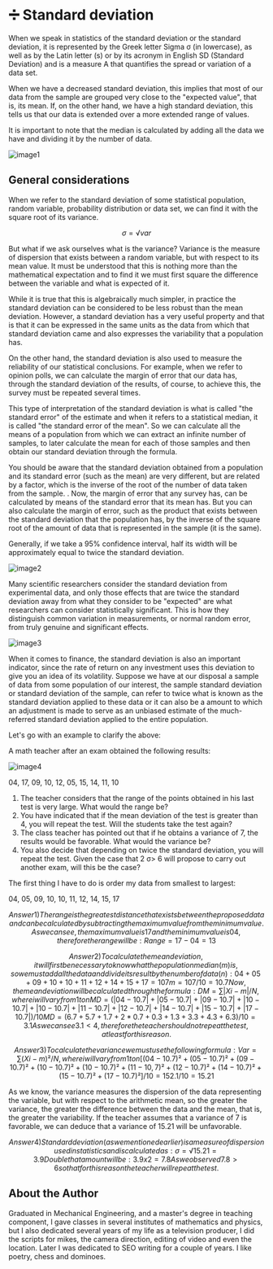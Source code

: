 # ➗ Standard deviation

When we speak in statistics of the standard deviation or the standard deviation,
it is represented by the Greek letter Sigma σ (in lowercase), as well as by the
Latin letter (s) or by its acronym in English SD (Standard Deviation) and is a
measure A that quantifies the spread or variation of a data set.

When we have a decreased standard deviation, this implies that most of our data
from the sample are grouped very close to the "expected value", that is, its
mean. If, on the other hand, we have a high standard deviation, this tells us
that our data is extended over a more extended range of values.

It is important to note that the median is calculated by adding all the data we
have and dividing it by the number of data.

![image1](_static/images/deviation/image1.jpg)

## General considerations

When we refer to the standard deviation of some statistical population, random
variable, probability distribution or data set, we can find it with the square
root of its variance.

```math
σ = √ var
```

But what if we ask ourselves what is the variance? Variance is the measure of
dispersion that exists between a random variable, but with respect to its mean
value. It must be understood that this is nothing more than the mathematical
expectation and to find it we must first square the difference between the
variable and what is expected of it.

While it is true that this is algebraically much simpler, in practice the
standard deviation can be considered to be less robust than the mean deviation.
However, a standard deviation has a very useful property and that is that it can
be expressed in the same units as the data from which that standard deviation
came and also expresses the variability that a population has.

On the other hand, the standard deviation is also used to measure the
reliability of our statistical conclusions. For example, when we refer to
opinion polls, we can calculate the margin of error that our data has, through
the standard deviation of the results, of course, to achieve this, the survey
must be repeated several times.

This type of interpretation of the standard deviation is what is called "the
standard error" of the estimate and when it refers to a statistical median, it
is called "the standard error of the mean". So we can calculate all the means of
a population from which we can extract an infinite number of samples, to later
calculate the mean for each of those samples and then obtain our standard
deviation through the formula.

You should be aware that the standard deviation obtained from a population and
its standard error (such as the mean) are very different, but are related by a
factor, which is the inverse of the root of the number of data taken from the
sample. . Now, the margin of error that any survey has, can be calculated by
means of the standard error that its mean has. But you can also calculate the
margin of error, such as the product that exists between the standard deviation
that the population has, by the inverse of the square root of the amount of data
that is represented in the sample (it is the same).

Generally, if we take a 95% confidence interval, half its width will be
approximately equal to twice the standard deviation.

![image2](_static/images/deviation/image2.jpg)

Many scientific researchers consider the standard deviation from experimental
data, and only those effects that are twice the standard deviation away from
what they consider to be "expected" are what researchers can consider
statistically significant. This is how they distinguish common variation in
measurements, or normal random error, from truly genuine and significant
effects.

![image3](_static/images/deviation/image3.jpeg)

When it comes to finance, the standard deviation is also an important indicator,
since the rate of return on any investment uses this deviation to give you an
idea of its volatility. Suppose we have at our disposal a sample of data from
some population of our interest, the sample standard deviation or standard
deviation of the sample, can refer to twice what is known as the standard
deviation applied to these data or it can also be a amount to which an
adjustment is made to serve as an unbiased estimate of the much-referred
standard deviation applied to the entire population.

Let's go with an example to clarify the above:

A math teacher after an exam obtained the following results:

![image4](_static/images/deviation/image4.jpg)

04, 17, 09, 10, 12, 05, 15, 14, 11, 10

1. The teacher considers that the range of the points obtained in his last test
   is very large. What would the range be?
2. You have indicated that if the mean deviation of the test is greater than 4,
   you will repeat the test. Will the students take the test again?
3. The class teacher has pointed out that if he obtains a variance of 7, the
   results would be favorable. What would the variance be?
4. You also decide that depending on twice the standard deviation, you will
   repeat the test. Given the case that 2 σ> 6 will propose to carry out another
   exam, will this be the case?

The first thing I have to do is order my data from smallest to largest:

04, 05, 09, 10, 10, 11, 12, 14, 15, 17

```math
Answer 1)
The range is the greatest distance that exists between the proposed data and can be calculated by subtracting the maximum value from the minimum value. As we can see, the maximum value is 17 and the minimum value is 04, therefore the range will be:
Range = 17 - 04 = 13
```

```math
Answer 2)
To calculate the mean deviation, it will first be necessary to know what the population median (m) is, so we must add all the data and divide its result by the number of data (n):
04 + 05 + 09 + 10 + 10 + 11 + 12 + 14 + 15 + 17 = 107
m = 107/10 = 10.7
Now, the mean deviation will be calculated through the formula:
DM = ∑ | Xi - m | / N, where i will vary from 1 to n
MD = (| 04 - 10.7 | + | 05 - 10.7 | + | 09 - 10.7 | + | 10 - 10.7 | + | 10 - 10.7 | + |11 - 10.7 | + | 12 - 10.7 | + | 14 - 10.7 | + | 15 - 10.7 | + | 17 - 10.7 |) / 10
MD = (6.7 + 5.7 + 1.7 + 2 * 0.7 + 0.3 + 1.3 + 3.3 + 4.3 + 6.3) / 10 = 3.1
As we can see 3.1 <4, therefore the teacher should not repeat the test, at least for this reason.
```

```math
Answer 3)
To calculate the variance we must use the following formula:
Var = ∑ (Xi - m) ² / N, where i will vary from 1 to n
[(04 - 10.7) ² + (05 - 10.7) ² + (09 - 10.7) ² + (10 - 10.7) ² + (10 - 10.7) ² + (11 - 10, 7) ² + (12 - 10.7) ² + (14 - 10.7) ² + (15 - 10.7) ² + (17 - 10.7) ²] / 10 = 152.1 / 10 = 15.21
```

As we know, the variance measures the dispersion of the data representing the
variable, but with respect to the arithmetic mean, so the greater the variance,
the greater the difference between the data and the mean, that is, the greater
the variability. If the teacher assumes that a variance of 7 is favorable, we
can deduce that a variance of 15.21 will be unfavorable.

```math
Answer 4)
Standard deviation (as we mentioned earlier) is a measure of dispersion used in statistics and is calculated as:
σ = √ 15.21 = 3.9
Double that amount will be:
3.9 x 2 = 7.8
As we observed 7.8> 6 so that for this reason the teacher will repeat the test.
```

## About the Author

Graduated in Mechanical Engineering, and a master's degree in teaching
component, I gave classes in several institutes of mathematics and physics, but
I also dedicated several years of my life as a television producer, I did the
scripts for mikes, the camera direction, editing of video and even the location.
Later I was dedicated to SEO writing for a couple of years. I like poetry, chess
and dominoes.
